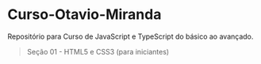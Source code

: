 # Curso-Otavio-Miranda
Repositório para Curso de JavaScript e TypeScript do básico ao avançado. 


> Seção 01 - HTML5 e CSS3 (para iniciantes)
